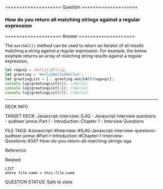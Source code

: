 ==================== Question ====================  

### How do you return all matching strings against a regular expression  

==================== Answer ====================  

The `matchAll()` method can be used to return an iterator of all results
matching a string against a regular expression. For example, the below example
returns an array of matching string results against a regular expression,

```javascript
let regexp = /Hello(\d?))/g;
let greeting = 'Hello1Hello2Hello3';
let greetingList = [...greeting.matchAll(regexp)];
console.log(greetingList[0]); //Hello1
console.log(greetingList[1]); //Hello2
console.log(greetingList[2]); //Hello3
```

---

DECK INFO

TARGET DECK: Javascript::Interview::SJIQ - Javascript interview questions -
sudheer jonna::Part I - Introduction::Chapter 1 - Interview Questions

FILE TAGS:
#Javascript::#Interview::#SJIQ-Javascript-interview-questions-sudheer-jonna::#Part-I-Introduction::#Chapter-1-Interview-Questions::#347-How-do-you-return-all-matching-strings-aga

Reference:

Related:

```dataview
LIST
where file.name = this.file.name
```

QUESTION STATUS: Safe to store

